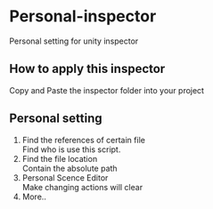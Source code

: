 # Personal-inspector 
Personal setting for unity inspector


## How to apply this inspector
Copy and Paste the inspector folder into your project

## Personal setting
1. Find the references of certain file  
    Find who is use this script.    
2. Find the file location   
    Contain the absolute path
3. Personal Scence Editor   
    Make changing actions will clear
4. More..
